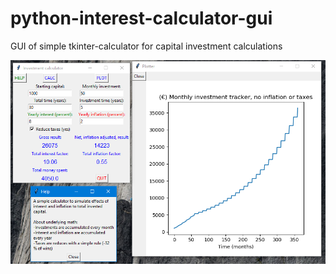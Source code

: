 # python-interest-calculator-gui
GUI of simple tkinter-calculator for capital investment calculations

![Capture](Capture_v2.PNG)
